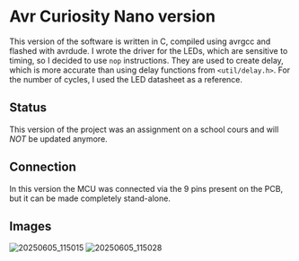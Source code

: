 # Avr Curiosity Nano version
This version of the software is written in C, compiled using avrgcc and flashed with avrdude. I wrote the driver for
the LEDs, which are sensitive to timing, so I decided to use `nop` instructions. They are used to create delay, which is more accurate than using delay functions from
`<util/delay.h>`. For the number of cycles, I used the LED datasheet as a reference. 
## Status
This version of the project was an assignment on a school cours and will *NOT* be updated anymore.
## Connection
In this version the MCU was connected via the 9 pins present on the PCB, 
but it can be made completely stand-alone.
## Images
![20250605_115015](https://github.com/user-attachments/assets/8691e97e-f627-422b-bc60-eb5335d71462)
![20250605_115028](https://github.com/user-attachments/assets/8f7977af-2a34-4b5b-aec4-e84e1c0bb2ae)

